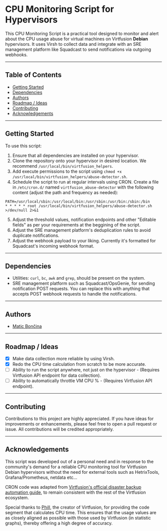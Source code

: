 # CPU Monitoring Script for Hypervisors

This CPU Monitoring Script is a practical tool designed to monitor and alert about the CPU usage abuse for virtual machines on Virtfusion **Debian** hypervisors. It uses Virsh to collect data and integrate with an SRE management platform like Squadcast to send notifications via outgoing webhooks.

***

## Table of Contents

* [Getting Started](#getting-started)
* [Dependencies](#dependencies)
* [Authors](#authors)
* [Roadmap / Ideas](#roadmap--ideas)
* [Contributing](#contributing)
* [Acknowledgements](#acknowledgements)

***

## Getting Started

To use this script:

1. Ensure that all dependencies are installed on your hypervisor.
2. Clone the repository onto your hypervisor in desired location. We recommend `/usr/local/bin/virtfusion_helpers`.
3. Add execute permissions to the script using `chmod +x /usr/local/bin/virtfusion_helpers/abuse-detector.sh`.
4. Schedule the script to run at regular intervals using CRON. Create a file in `/etc/cron.d/` named `virtfusion_abuse-detector` with the following content (adjust the path and frequency as needed):
```
PATH=/usr/local/sbin:/usr/local/bin:/usr/sbin:/usr/bin:/sbin:/bin
* * * * * root /usr/local/bin/virtfusion_helpers/abuse-detector.sh >/dev/null 2>&1
```
5. Adjust the threshold values, notification endpoints and other "Editable fields" as per your requirements at the beggining of the script. 
6. Adjust the SRE management platform's deduplication rules to avoid duplicate notifications.
7. Adjust the webhook payload to your liking. Currently it's formatted for Squadcast's incoming webhook format.

***

## Dependencies

- Utilities: `curl`, `bc`, `awk` and `grep`, should be present on the system.
- SRE management platform such as Squadcast/OpsGenie, for sending notification POST requests. You can replace this with anything that accepts POST webhook requests to handle the notifications.

***

## Authors

* [Matic Bončina](https://github.com/maticboncina)

***

## Roadmap / Ideas

- [X] Make data collection more reliable by using Virsh.
- [X] Redo the CPU time calculation from scratch to be more accurate.
- [ ] Ability to run the script anywhere, not just on the hypervisor - (Requires Virtfusion API endpoint for data collection).
- [ ] Ability to automatically throttle VM CPU % - (Requires Virtfusion API endpoint). 

***

## Contributing

Contributions to this project are highly appreciated. If you have ideas for improvements or enhancements, please feel free to open a pull request or issue. All contributions will be credited appropriately.

***

## Acknowledgements

This script was developed out of a personal need and in response to the community's demand for a reliable CPU monitoring tool for Virtfusion Debian hypervisors without the need for external tools such as HetrixTools, Grafana/Prometheus, netdata etc... 

CRON code was adapted from [Virtfusion's official disaster backup automation guide](https://docs.virtfusion.com/guides/disaster-recovery/#cronjob), to remain consistent with the rest of the Virtfusion ecosystem.

Special thanks to [Phill](https://github.com/vf-phill), the creator of Virtfusion, for providing the code segment that calculates CPU time. This ensures that the usage values are as closely aligned as possible with those used by Virtfusion (in statistic graphs), thereby offering a high degree of accuracy.
